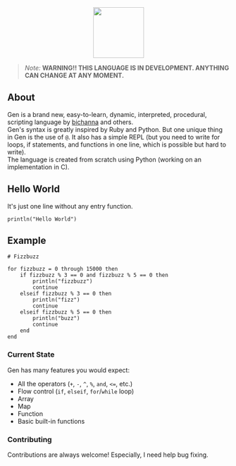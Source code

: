 <link rel="icon" href="https://user-images.githubusercontent.com/60306074/148671204-b759cf4b-dada-483b-80f5-7bc24efc49e5.png">

<div align="center">
    <img width="115px" src="https://user-images.githubusercontent.com/60306074/148671204-b759cf4b-dada-483b-80f5-7bc24efc49e5.png">
</div>

> *Note:* **WARNING!! THIS LANGUAGE IS IN DEVELOPMENT. ANYTHING CAN CHANGE AT ANY MOMENT.**

## About
Gen is a brand new, easy-to-learn, dynamic, interpreted, procedural, scripting language by [bichanna](https://github.com/bichanna) and others.<br>
Gen's syntax is greatly inspired by Ruby and Python. But one unique thing in Gen is the use of `@`. It also has a simple REPL (but you need to write for loops, if statements, and functions in one line, which is possible but hard to write).<br>
The language is created from scratch using Python (working on an implementation in C).


## Hello World
It's just one line without any entry function.
```
println("Hello World")
```

## Example
```
# Fizzbuzz

for fizzbuzz = 0 through 15000 then
	if fizzbuzz % 3 == 0 and fizzbuzz % 5 == 0 then
		println("fizzbuzz")
		continue
	elseif fizzbuzz % 3 == 0 then
		println("fizz")
		continue
	elseif fizzbuzz % 5 == 0 then
		println("buzz")
		continue
	end
end
```


### Current State
Gen has many features you would expect:
 - All the operators (`+`, `-`, `^`, `%`, `and`, `<=`, etc.)
 - Flow control (`if`, `elseif`, `for`/`while` loop)
 - Array
 - Map
 - Function
 - Basic built-in functions


### Contributing
Contributions are always welcome! Especially, I need help bug fixing.
